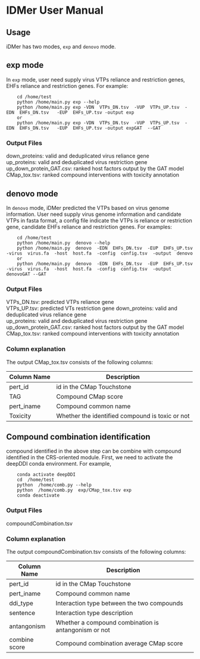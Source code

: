 # IDMer User Manual
## Usage
iDMer has two modes, `exp` and `denovo` mode.
## exp mode
In `exp` mode, user need supply virus VTPs reliance and restriction genes, EHFs reliance and restriction genes. For example:

        cd /home/test
        python /home/main.py exp --help
        python /home/main.py exp -VDN  VTPs_DN.tsv  -VUP  VTPs_UP.tsv  -EDN  EHFs_DN.tsv   -EUP  EHFs_UP.tsv -output exp
        or
        python /home/main.py exp -VDN  VTPs_DN.tsv  -VUP  VTPs_UP.tsv  -EDN  EHFs_DN.tsv   -EUP  EHFs_UP.tsv -output expGAT  --GAT  

### Output Files
down_proteins: valid and deduplicated virus reliance gene  
up_proteins: valid and deduplicated virus restriction gene  
up_down_protein_GAT.csv: ranked host factors output by the GAT model   
CMap_tox.tsv: ranked compound interventions with toxicity annotation   


## denovo mode
In `denovo` mode, iDMer predicted the VTPs based on virus genome information. User need supply virus genome information and candidate VTPs in fasta format, a config file indicate the VTPs is reliance or restriction gene, candidate EHFs reliance and restriction genes. For examples:

        cd /home/test
        python /home/main.py  denovo --help
        python /home/main.py  denovo  -EDN  EHFs_DN.tsv  -EUP  EHFs_UP.tsv  -virus  virus.fa  -host  host.fa  -config  config.tsv  -output  denovo
        or
        python /home/main.py  denovo  -EDN  EHFs_DN.tsv  -EUP  EHFs_UP.tsv  -virus  virus.fa  -host  host.fa  -config  config.tsv  -output denovoGAT --GAT    

### Output Files
VTPs_DN.tsv: predicted VTPs reliance gene  
VTPs_UP.tsv: predicted VTs restriction gene 
down_proteins: valid and deduplicated virus reliance gene  
up_proteins: valid and deduplicated virus restriction gene  
up_down_protein_GAT.csv: ranked host factors output by the GAT model  
CMap_tox.tsv: ranked compound interventions with toxicity annotation  

### Column explanation
The output CMap_tox.tsv consists of the following columns:

| Column Name           | Description |
| -----------           | ----------- |
| pert_id               | id in the CMap Touchstone |
| TAG                   | Compound CMap score |
| pert_iname            | Compound common name |
| Toxicity              | Whether the identified compound is toxic or not|

## Compound combination identification
compound identified in the above step can be combine with compound identified in the CRS-oriented module. First, we need to activate the deepDDI conda environment. For example,

        conda activate deepDDI
        cd  /home/test
        python  /home/comb.py --help
        python  /home/comb.py  exp/CMap_tox.tsv exp
        conda deactivate
### Output Files
compoundCombination.tsv

### Column explanation
The output compoundCombination.tsv consists of the following columns:

| Column Name           | Description |
| -----------           | ----------- |
| pert_id               | id in the CMap Touchstone |
| pert_iname            | Compound common name |
| ddi_type              | Interaction type between the two compounds |
| sentence              | Interaction type description
| antangonism           | Whether a compound combination is antangonism or not |
| combine score         | Compound combination average CMap score









